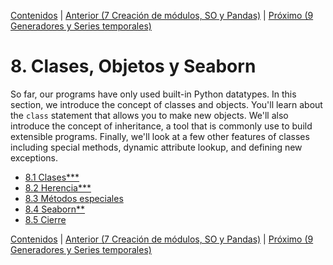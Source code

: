 [Contenidos](../Contenidos.md) \| [Anterior (7 Creación de módulos, SO y Pandas)](../07_Modulos_Pandas_SO/00_Resumen.md) \| [Próximo (9 Generadores y Series temporales)](../09_Generadores_y_Series/00_Resumen.md)

# 8. Clases, Objetos y Seaborn
So far, our programs have only used built-in Python datatypes.  In
this section, we introduce the concept of classes and objects.  You'll
learn about the `class` statement that allows you to make new objects.
We'll also introduce the concept of inheritance, a tool that is commonly
use to build extensible programs.  Finally, we'll look at a few other
features of classes including special methods, dynamic attribute lookup,
and defining new exceptions.


* [8.1 Clases***](01_401_Clases.md)
* [8.2 Herencia***](02_402_Herencia.md)
* [8.3 Métodos especiales](03_404_Special_methods.md)
* [8.4 Seaborn**](04_Seaborn.md)
* [8.5 Cierre](05_Cierre.md)


[Contenidos](../Contenidos.md) \| [Anterior (7 Creación de módulos, SO y Pandas)](../07_Modulos_Pandas_SO/00_Resumen.md) \| [Próximo (9 Generadores y Series temporales)](../09_Generadores_y_Series/00_Resumen.md)
